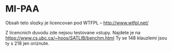 # MI-PAA
Obsah teto slozky je licencovan pod WTFPL – http://www.wtfpl.net/

Z licencnich duvodu zde nejsou testovane vstupy. Najdete je na https://www.cs.ubc.ca/~hoos/SATLIB/benchm.html Ty se 148 klauzlemi jsou ty s 218 jen oriznute.
